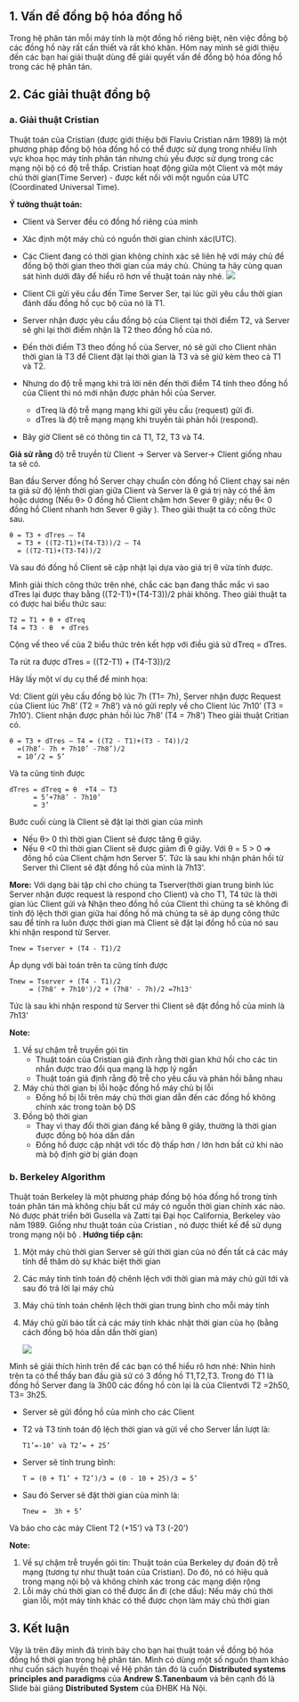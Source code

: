 ## 1. Vấn đề đồng bộ hóa đồng hồ
Trong hệ phân tán mỗi máy tính là một đồng hồ riêng biệt, nên việc đồng bộ các đồng hồ này rất cần thiết và rất khó khăn. Hôm nay mình sẽ giới thiệu đến các bạn hai giải thuật dùng để giải quyết vấn đề đồng bộ hóa đồng hồ trong các hệ phân tán.
## 2. Các giải thuật đồng bộ
### a. Giải thuật Cristian
Thuật toán của Cristian (được giới thiệu bởi Flaviu Cristian năm 1989)  là một phương pháp đồng bộ hóa đồng hồ có thể được sử dụng trong nhiều lĩnh vực khoa học máy tính phân tán nhưng chủ yếu được sử dụng trong các mạng nội bộ có độ trễ thấp. Cristian hoạt động giữa một Client và một máy chủ thời gian(Time Server) - được kết nối với một nguồn của UTC (Coordinated Universal Time).

**Ý tưởng thuật toán:**

-	Client và Server đều có đồng hồ riêng của mình
-	Xác định một máy chủ có nguồn thời gian chính xác(UTC). 
-	Các Client đang có thời gian không chính xác sẽ liên hệ với máy chủ để đồng bộ thời gian theo thời gian của máy chủ.
    Chúng ta hãy cùng quan sát hình dưới đây để hiểu rõ hơn về thuật toán này nhé.
    ![](https://images.viblo.asia/c60e0d5a-734b-4e1f-98cf-2fbe24a905c6.png)
 
-	Client Cli gửi yêu cầu đến Time Server Ser, tại lúc gửi yêu cầu thời gian đánh dấu đồng hồ cục bộ của nó là T1.
-	Server  nhận được yêu cầu đồng bộ của Client tại thời điểm T2, và Server sẽ ghi lại thời điểm nhận là T2 theo đồng hồ của nó.
-	Đến thời điểm T3 theo đồng hồ của Server, nó sẽ gửi cho Client nhãn thời gian là T3 để Client đặt lại thời gian là T3 và sẽ giử kèm theo cả T1 và T2.
-	Nhưng do độ trễ mạng khi trả lời nên đến thời điểm T4 tính theo đồng hồ của Client thì nó mới nhận được phản hồi của Server.
    + dTreq là độ trễ mạng mạng khi gửi yêu cầu (request) gửi đi.
	+ dTres là độ trễ mạng mạng khi truyền tải phản hồi (respond).
-   Bây giờ Client sẽ có thông tin cả T1, T2, T3 và T4.

**Giả sử rằng** độ trễ truyền từ Client → Server và Server-> Client giống nhau ta sẽ có.

Ban đầu Server đồng hồ Server chạy chuẩn còn đồng hồ Client chạy sai nên ta giả sử độ lệnh thời gian giữa Client và Server là θ giá trị này có thể âm hoặc dương (Nếu θ> 0  đồng hồ Client chậm hơn Sever θ giây; nếu θ< 0 đồng hồ Client nhanh hơn Sever θ giây ). 
Theo giải thuật ta có công thức sau.

```
θ = T3 + dTres – T4
  = T3 + ((T2-T1)+(T4-T3))/2 – T4
  = ((T2-T1)+(T3-T4))/2
```

Và sau đó đồng hồ Client sẽ cập nhật lại dựa vào giá trị θ vừa tính được.

Mình giải thích công thức trên nhé, chắc các bạn đang thắc mắc vì sao dTres lại được thay bằng ((T2-T1)+(T4-T3))/2 phải không. 
Theo giải thuật ta có được hai biểu thức sau:

```
T2 = T1 + θ + dTreq
T4 = T3 - θ  + dTres
```

Cộng vế theo vế của 2 biểu thức trên kết hợp với điều giả sử  dTreq = dTres.

Ta rút ra được dTres = ((T2-T1) + (T4-T3))/2

Hãy lấy một ví dụ cụ thể để minh họa:

Vd: Client gửi yêu cầu đồng bộ lúc 7h (T1= 7h), Server nhận được Request của Client lúc 7h8’ (T2 = 7h8’) và nó gửi reply về cho Client lúc 7h10’ (T3 = 7h10’). Client nhận được phản hồi lúc 7h8’ (T4 = 7h8’) Theo giải thuật Critian có.

```
θ = T3 + dTres – T4 = ((T2 - T1)+(T3 - T4))/2
  =(7h8’- 7h + 7h10’ -7h8’)/2 
  = 10’/2 = 5’
```
Và ta cũng tính được 
```
dTres = dTreq = θ  +T4 – T3 
      = 5’+7h8’ - 7h10’ 
      = 3’
```

Bước cuối cùng là Client sẽ đặt lại thời gian của mình
- Nếu θ> 0 thì thời gian Client sẽ được tăng θ giây. 
- Nếu θ <0 thì thời gian Client sẽ được giảm đi θ giây.
Với θ = 5 > 0 => đồng hồ của Client chậm hơn Server 5’.
Tức là sau khi nhận phản hồi từ Server thì Client sẽ đặt đồng hồ của mình là 7h13'.

**More:** Với dạng bài tập chỉ cho chúng ta Tserver(thời gian trung bình lúc Server nhận được request là respond cho Client) và cho T1, T4 tức là thời gian lúc Client gửi và Nhận theo đồng hồ của Client thì chúng ta sẽ không đi tính độ lệch thời gian giữa hai đồng hồ mà chúng ta sẽ áp dụng công thức sau để tính ra luôn được thời gian mà Client sẽ đặt lại đồng hồ của nó sau khi nhận respond từ Server.
   
   ```
   Tnew = Tserver + (T4 - T1)/2
   ```

Áp dụng với bài toán trên ta cũng tính được
   ```
   Tnew = Tserver + (T4 - T1)/2 
        = (7h8' + 7h10')/2 + (7h8' - 7h)/2 =7h13'   
   ```
Tức là sau khi nhận respond từ Server thì Client sẽ đặt đồng hồ của mình là 7h13'

**Note:**
1. Về sự chậm trễ truyền gói tin
    - Thuật toán của Cristian giả định rằng thời gian khứ hồi cho các tin nhắn được trao đổi qua mạng là hợp lý ngắn
    - Thuật toán giả định rằng độ trễ cho yêu cầu và phản hồi bằng nhau
2. Máy chủ thời gian bị lỗi hoặc đồng hồ máy chủ bị lỗi
    - Đồng hồ bị lỗi trên máy chủ thời gian dẫn đến các đồng hồ không chính xác trong toàn bộ DS
3. Đồng bộ thời gian
    -	Thay vì thay đổi thời gian đáng kể bằng θ giây, thường là thời gian được đồng bộ hóa dần dần
    -	Đồng hồ được cập nhật với tốc độ thấp hơn / lớn hơn bất cứ khi nào mà bộ định giờ bị gián đoạn


### b. Berkeley Algorithm
Thuật toán Berkeley là một phương pháp đồng bộ hóa đồng hồ trong tính toán phân tán mà không chịu bất cứ máy có nguồn thời gian chính xác nào. Nó được phát triển bởi Gusella và Zatti tại Đại học California, Berkeley vào năm 1989. Giống như thuật toán của Cristian , nó được thiết kế để sử dụng trong mạng nội bộ .
**Hướng tiếp cận:**
1. Một máy chủ thời gian Server sẽ gửi thời gian của nó đến tất cả các máy tính để thăm dò sự khác biệt thời gian
2. Các máy tính tính toán độ chênh lệch với thời gian mà máy chủ gửi tới và sau đó trả lời lại máy chủ
3. Máy chủ tính toán chênh lệch thời gian trung bình cho mỗi máy tính
4. Máy chủ gửi báo tất cả các máy tính khác nhật thời gian của họ (bằng cách đồng bộ hóa dần dần thời gian)

      ![](https://images.viblo.asia/ef88be08-f251-49d2-8db4-8a09e52ab8b3.png)
                  

Mình sẽ giải thích hình trên để các bạn có thể hiểu rõ hơn nhé:
Nhìn hình trên ta có thể thấy ban đầu giả sử có 3 đồng hồ T1,T2,T3. Trong đó T1 là đồng hồ Server đang là 3h00 các đồng hồ còn lại là của Clientvới T2 =2h50, T3= 3h25.
-	Server sẽ gửi đồng hồ của mình cho các Client
-	T2 và T3 tính toán độ lệch thời gian và gửi về cho Server lần lượt là:
	
    `
     T1’=-10’ và T2’= + 25’
    `

-	Server sẽ tính trung bình:
 
	`
    T = (0 + T1’ + T2’)/3 = (0 - 10 + 25)/3 = 5’
    `
    
-	Sau đó Server sẽ đặt thời gian của mình là:

	`
    Tnew =  3h + 5’
    `
 
Và báo cho các máy Client T2 (+15') và T3 (-20')

**Note:**
1. Về sự chậm trễ truyền gói tin: Thuật toán của Berkeley dự đoán độ trễ mạng (tương tự như thuật toán của Cristian).
    Do đó, nó có hiệu quả trong mạng nội bộ và không chính xác trong các mạng diện rộng
2. Lỗi máy chủ thời gian có thể được ẩn đi (che dấu): Nếu máy chủ thời gian lỗi, một máy tính khác có thể được chọn làm máy chủ thời gian

## 3. Kết luận
Vậy là trên đây mình đã trình bày cho bạn hai thuật toán về đồng bộ hóa đồng hồ thời gian trong hệ phân tán.
Mình có dùng một số nguồn tham khảo như cuốn sách huyền thoại về Hệ phân tán đó là cuốn **Distributed systems principles and paradigms** của **Andrew S.Tanenbaum** và bên cạnh đó là Slide bài giảng **Distributed System** của ĐHBK Hà Nội.
